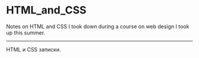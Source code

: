 HTML_and_CSS
============

Notes on HTML and CSS I took down during a course on web design I took up this summer.

----

HTML и CSS записки.
